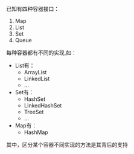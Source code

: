 
已知有四种容器接口：
1. Map
2. List
3. Set
4. Queue

每种容器都有不同的实现,如：
- List有：
  - ArrayList
  - LinkedList
  - ...
- Set有：
  - HashSet
  - LinkedHashSet
  - TreeSet
  - ...
- Map有：
  - HashMap

其中，区分某个容器不同实现的方法是其背后的支持
